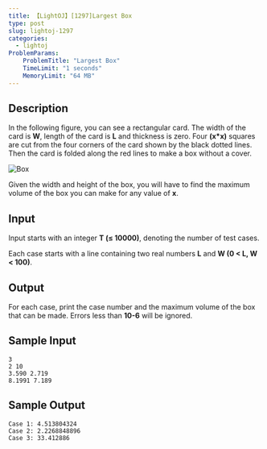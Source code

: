 ```yaml
---
title: 【LightOJ】[1297]Largest Box
type: post
slug: lightoj-1297
categories:
  - lightoj
ProblemParams:
    ProblemTitle: "Largest Box"
    TimeLimit: "1 seconds"
    MemoryLimit: "64 MB"
---
```


## Description

In the following figure, you can see a rectangular card. The width of the card is **W**, length of the card is **L** and thickness is zero. Four **(x\*x)** squares are cut from the four corners of the card shown by the black dotted lines. Then the card is folded along the red lines to make a box without a cover.

![Box](https://r2-oj.boiltask.com/lightoj-1297/b78a889bc49461081f3ac4e88ceb3d88)

Given the width and height of the box, you will have to find the maximum volume of the box you can make for any value of **x**.

## Input

Input starts with an integer **T (≤ 10000)**, denoting the number of test cases.

Each case starts with a line containing two real numbers **L** and **W (0 < L, W < 100)**.

## Output

For each case, print the case number and the maximum volume of the box that can be made. Errors less than **10\-6** will be ignored.

## Sample Input

```
3
2 10
3.590 2.719
8.1991 7.189

```

## Sample Output

```
Case 1: 4.513804324
Case 2: 2.2268848896
Case 3: 33.412886

```
